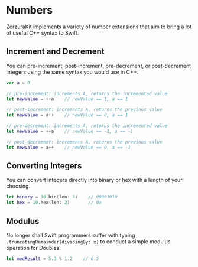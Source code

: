 #  Numbers
ZerzuraKit implements a variety of number extensions that aim to bring a lot of useful C++ syntax to Swift.

## Increment and Decrement
You can pre-increment, post-increment, pre-decrement, or post-decrement integers using the same syntax you would use in C++.

``` swift
var a = 0

// pre-increment: increments A, returns the incremented value
let newValue = ++a    // newValue == 1, a == 1

// post-increment: increments A, returns the previous value
let newValue = a++    // newValue == 0, a == 1

// pre-decrement: increments A, returns the incremented value
let newValue = ++a    // newValue == -1, a == -1

// post-decrement: increments A, returns the previous value
let newValue = a++    // newValue == 0, a == -1
```

## Converting Integers
You can convert integers directly into binary or hex with a length of your choosing.

``` swift
let binary = 10.bin(len: 8)    // 00001010
let hex = 10.hex(len: 2)       // 0a
```

## Modulus
No longer shall Swift programmers suffer with typing `.truncatingRemainder(dividingBy: x)` to conduct a simple modulus operation for Doubles!

``` swift
let modResult = 5.3 % 1.2    // 0.5
``` 
